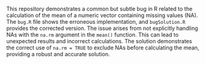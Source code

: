 This repository demonstrates a common but subtle bug in R related to the calculation of the mean of a numeric vector containing missing values (NA). The `bug.R` file shows the erroneous implementation, and `bugSolution.R` provides the corrected version.  The issue arises from not explicitly handling NAs with the `na.rm` argument in the `mean()` function. This can lead to unexpected results and incorrect calculations. The solution demonstrates the correct use of `na.rm = TRUE` to exclude NAs before calculating the mean, providing a robust and accurate solution.